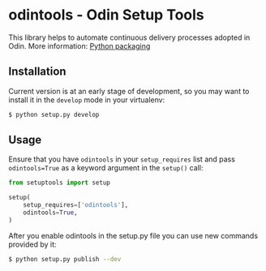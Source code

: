 odintools - Odin Setup Tools
============================

This library helps to automate continuous delivery processes adopted in Odin.
More information: [Python packaging][python-packaging]


## Installation

Current version is at an early stage of development, so you may want to
install it in the `develop` mode in your virtualenv:

```bash
$ python setup.py develop
```


## Usage

Ensure that you have `odintools` in your `setup_requires` list and pass
`odintools=True` as a keyword argument in the `setup()` call:

```python
from setuptools import setup

setup(
    setup_requires=['odintools'],
    odintools=True,
)
```

After you enable odintools in the setup.py file you can use new commands
provided by it:

```bash
$ python setup.py publish --dev
```

[python-packaging]: https://rnd-teamwork.sw.ru/x/1x-N

